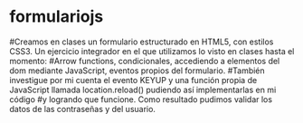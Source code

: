# formulariojs
#Creamos en clases un formulario estructurado en HTML5, con estilos CSS3. Un ejercicio integrador en el que utilizamos lo visto en clases hasta el momento: 
#Arrow functions, condicionales, accediendo a elementos del dom  mediante JavaScript, eventos propios del formulario. 
#También investigue por mi cuenta el evento KEYUP y una función propia de JavaScript llamada location.reload() pudiendo así implementarlas en mi código 
#y logrando que funcione. Como resultado pudimos validar los datos de las contraseñas y del usuario.

